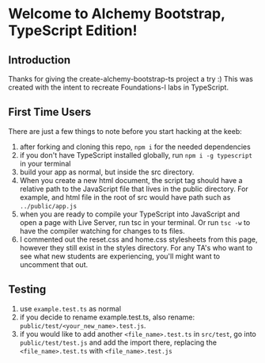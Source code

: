 # Welcome to Alchemy Bootstrap, TypeScript Edition!

## Introduction
Thanks for giving the create-alchemy-bootstrap-ts project a try :) This was created with the intent to recreate Foundations-I labs in TypeScript.


## First Time Users
There are just a few things to note before you start hacking at the keeb:
1. after forking and cloning this repo, `npm i` for the needed dependencies
1. if you don't have TypeScript installed globally, run `npm i -g typescript` in your terminal
1. build your app as normal, but inside the src directory.
1. When you create a new html document, the script tag should have a relative path to the JavaScript file that lives in the public directory. For example, and html file in the root of src would have path such as `../public/app.js`
1. when you are ready to compile your TypeScript into JavaScript and open a page with Live Server, run tsc in your terminal. Or run `tsc -w` to have the compiler watching for changes to ts files.
1. I commented out the reset.css and home.css stylesheets from this page, however they still exist in the styles directory. For any TA's who want to see what new students are experiencing, you'll might want to uncomment that out.

## Testing
1. use `example.test.ts` as normal
1. if you decide to rename example.test.ts, also rename: `public/test/<your_new_name>.test.js`.
1. if you would like to add another `<file_name>.test.ts` in `src/test`, go into `public/test/test.js` and add the import there, replacing the `<file_name>.test.ts` with `<file_name>.test.js`
